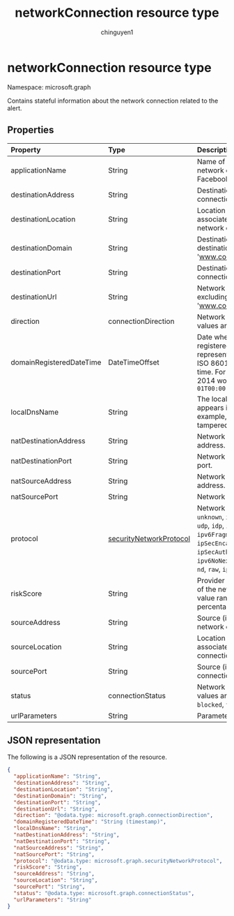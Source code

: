 ﻿---
title: "networkConnection resource type"
description: "Contains stateful information about the network connection related to the alert."
localization_priority: Normal
author: "chinguyen1"
ms.prod: "security"
doc_type: resourcePageType
---

# networkConnection resource type

Namespace: microsoft.graph

Contains stateful information about the network connection related to the alert.

## Properties

| Property                 | Type                                                  | Description                                                                                                                                                                                                                                                                                                                         |
| :----------------------- | :---------------------------------------------------- | :---------------------------------------------------------------------------------------------------------------------------------------------------------------------------------------------------------------------------------------------------------------------------------------------------------------------------------- |
| applicationName          | String                                                | Name of the application managing the network connection (for example, Facebook or SMTP).                                                                                                                                                                                                                                            |
| destinationAddress       | String                                                | Destination IP address (of the network connection).                                                                                                                                                                                                                                                                                 |
| destinationLocation      | String                                                | Location (by IP address mapping) associated with the destination of a network connection.                                                                                                                                                                                                                                           |
| destinationDomain        | String                                                | Destination domain portion of the destination URL. (for example 'www.contoso.com').                                                                                                                                                                                                                                                 |
| destinationPort          | String                                                | Destination port (of the network connection).                                                                                                                                                                                                                                                                                       |
| destinationUrl           | String                                                | Network connection URL/URI string - excluding parameters. (for example 'www.contoso.com/products/default.html')                                                                                                                                                                                                                     |
| direction                | connectionDirection                                   | Network connection direction. Possible values are: `unknown`, `inbound`, `outbound`.                                                                                                                                                                                                                                                |
| domainRegisteredDateTime | DateTimeOffset                                        | Date when the destination domain was registered. The Timestamp type represents date and time information using ISO 8601 format and is always in UTC time. For example, midnight UTC on Jan 1, 2014 would look like this: `'2014-01-01T00:00:00Z'`                                                                                   |
| localDnsName             | String                                                | The local DNS name resolution as it appears in the host's local DNS cache (for example, in case the 'hosts' file was tampered with).                                                                                                                                                                                                |
| natDestinationAddress    | String                                                | Network Address Translation destination IP address.                                                                                                                                                                                                                                                                                 |
| natDestinationPort       | String                                                | Network Address Translation destination port.                                                                                                                                                                                                                                                                                       |
| natSourceAddress         | String                                                | Network Address Translation source IP address.                                                                                                                                                                                                                                                                                      |
| natSourcePort            | String                                                | Network Address Translation source port.                                                                                                                                                                                                                                                                                            |
| protocol                 | [securityNetworkProtocol](securitynetworkprotocol.md) | Network protocol. Possible values are: `unknown`, `ip`, `icmp`, `igmp`, `ggp`, `ipv4`, `tcp`, `pup`, `udp`, `idp`, `ipv6`, `ipv6RoutingHeader`, `ipv6FragmentHeader`, `ipSecEncapsulatingSecurityPayload`, `ipSecAuthenticationHeader`, `icmpV6`, `ipv6NoNextHeader`, `ipv6DestinationOptions`, `nd`, `raw`, `ipx`, `spx`, `spxII`. |
| riskScore                | String                                                | Provider generated/calculated risk score of the network connection. Recommended value range of 0-1, which equates to a percentage.                                                                                                                                                                                                  |
| sourceAddress            | String                                                | Source (i.e. origin) IP address (of the network connection).                                                                                                                                                                                                                                                                        |
| sourceLocation           | String                                                | Location (by IP address mapping) associated with the source of a network connection.                                                                                                                                                                                                                                                |
| sourcePort               | String                                                | Source (i.e. origin) IP port (of the network connection).                                                                                                                                                                                                                                                                           |
| status                   | connectionStatus                                      | Network connection status. Possible values are: `unknown`, `attempted`, `succeeded`, `blocked`, `failed`.                                                                                                                                                                                                                           |
| urlParameters            | String                                                | Parameters (suffix) of the destination URL.                                                                                                                                                                                                                                                                                         |

## JSON representation

The following is a JSON representation of the resource.

<!-- {
  "blockType": "resource",
  "optionalProperties": [

  ],
  "@odata.type": "microsoft.graph.networkConnection"
}-->

```json
{
  "applicationName": "String",
  "destinationAddress": "String",
  "destinationLocation": "String",
  "destinationDomain": "String",
  "destinationPort": "String",
  "destinationUrl": "String",
  "direction": "@odata.type: microsoft.graph.connectionDirection",
  "domainRegisteredDateTime": "String (timestamp)",
  "localDnsName": "String",
  "natDestinationAddress": "String",
  "natDestinationPort": "String",
  "natSourceAddress": "String",
  "natSourcePort": "String",
  "protocol": "@odata.type: microsoft.graph.securityNetworkProtocol",
  "riskScore": "String",
  "sourceAddress": "String",
  "sourceLocation": "String",
  "sourcePort": "String",
  "status": "@odata.type: microsoft.graph.connectionStatus",
  "urlParameters": "String"
}

```

<!-- uuid: 8fcb5dbc-d5aa-4681-8e31-b001d5168d79
2015-10-25 14:57:30 UTC -->

<!-- {
  "type": "#page.annotation",
  "description": "networkConnection resource",
  "keywords": "",
  "section": "documentation",
  "tocPath": ""
}-->
